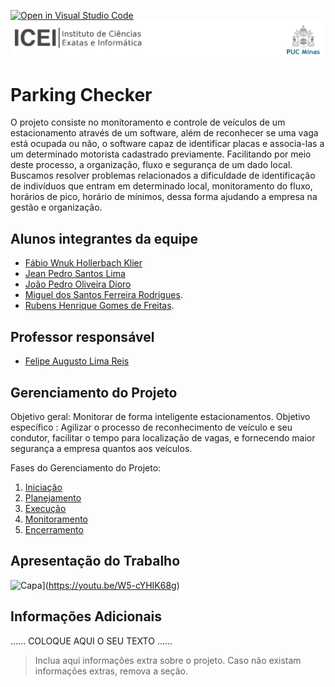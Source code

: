 [![Open in Visual Studio Code](https://classroom.github.com/assets/open-in-vscode-718a45dd9cf7e7f842a935f5ebbe5719a5e09af4491e668f4dbf3b35d5cca122.svg)](https://classroom.github.com/online_ide?assignment_repo_id=14228759&assignment_repo_type=AssignmentRepo)
![ICEI](images/icei-pucminas.png)

# Parking Checker

O projeto consiste no monitoramento e controle de veículos de um estacionamento através de um software, além de reconhecer se uma vaga está ocupada ou não, o software capaz de identificar placas e associa-las a um determinado motorista cadastrado previamente. Facilitando por meio deste processo, a organização, fluxo e segurança de um dado local.
Buscamos resolver problemas relacionados a dificuldade de identificação de indivíduos que entram em determinado local, monitoramento do fluxo, horários de pico, horário de mínimos, dessa forma ajudando a empresa na gestão e organização.

## Alunos integrantes da equipe

* [Fábio Wnuk Hollerbach Klier ](https://github.com/Calanguitinho)
* [Jean Pedro Santos Lima ](https://github.com/SHUMEIK3R)
* [João Pedro Oliveira Dioro ](https://github.com/JPODiorio)
* [Miguel dos Santos Ferreira Rodrigues](https://github.com/MiguelStFR).
* [Rubens Henrique Gomes de Freitas](https://github.com/Rubens-Henrique).

## Professor responsável

* [Felipe Augusto Lima Reis](https://github.com/falreis)

## Gerenciamento do Projeto

Objetivo geral: Monitorar de forma inteligente estacionamentos.
Objetivo específico : Agilizar o processo de reconhecimento de veículo e seu condutor, facilitar o tempo para localização de vagas, e fornecendo maior segurança a empresa quantos aos veículos.


Fases do Gerenciamento do Projeto:
1. [Iniciação](docs/01-iniciacao)
2. [Planejamento](docs/02-planejamento)
3. [Execução](docs/03-execucao)
4. [Monitoramento](docs/04-monitoramento)
5. [Encerramento](docs/05-encerramento)

## Apresentação do Trabalho

![Capa](https://github.com/ICEI-PUC-Minas-PMG-EC-GPS/pmg-ec-2024-01-gps-92470101-projeto-parking-checker/assets/133118369/e42618c5-a0a0-40d0-9314-2bd17cbdbc6a)](https://youtu.be/W5-cYHIK68g)


## Informações Adicionais

......  COLOQUE AQUI O SEU TEXTO ......

> Inclua aqui informações extra sobre o projeto.
> Caso não existam informações extras, remova a seção.
